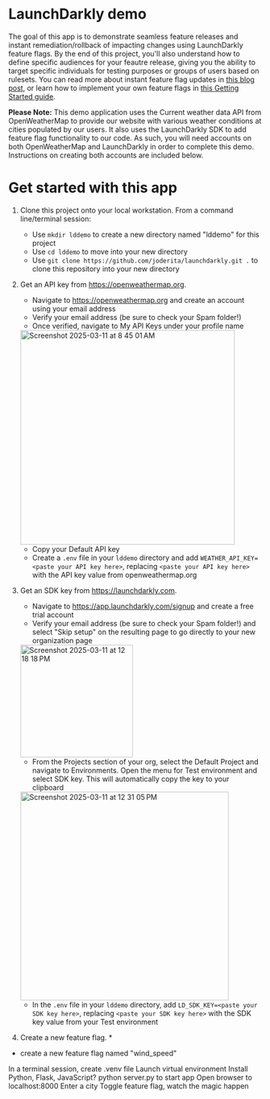 # LaunchDarkly demo
The goal of this app is to demonstrate seamless feature releases and instant remediation/rollback of impacting changes using LaunchDarkly feature flags. By the end of this project, you'll also understand how to define specific audiences for your feautre release, giving you the ability to target specific individuals for testing purposes or groups of users based on rulesets. You can read more about instant feature flag updates in [this blog post](https://launchdarkly.com/blog/how-near-instant-feature-flag-updates-ensure-your-app/), or learn how to implement your own feature flags in [this Getting Started guide](https://app.launchdarkly.com/projects/default/get-started?env=test&selected-env=test).

**Please Note:** This demo application uses the Current weather data API from OpenWeatherMap to provide our website with various weather conditions at cities populated by our users. It also uses the LaunchDarkly SDK to add feature flag functionality to our code. As such, you will need accounts on both OpenWeatherMap and LaunchDarkly in order to complete this demo. Instructions on creating both accounts are included below. 

# Get started with this app
1. Clone this project onto your local workstation. From a command line/terminal session:
   * Use `mkdir lddemo` to create a new directory named "lddemo" for this project
   * Use `cd lddemo` to move into your new directory
   * Use `git clone https://github.com/joderita/launchdarkly.git .` to clone this repository into your new directory
2. Get an API key from https://openweathermap.org.
   * Navigate to https://openweathermap.org and create an account using your email address
   * Verify your email address (be sure to check your Spam folder!)
   * Once verified, navigate to My API Keys under your profile name
    <img width="425" alt="Screenshot 2025-03-11 at 8 45 01 AM" src="https://github.com/user-attachments/assets/b1b95ac9-aa5e-4dba-bfee-a15d9150b702" />

   * Copy your Default API key
   * Create a `.env` file in your `lddemo` directory and add `WEATHER_API_KEY=<paste your API key here>`, replacing `<paste your API key here>` with the API key value from openweathermap.org
3. Get an SDK key from https://launchdarkly.com.
   * Navigate to https://app.launchdarkly.com/signup and create a free trial account
   * Verify your email address (be sure to check your Spam folder!) and select "Skip setup" on the resulting page to go directly to your new organization page
   <img width="223" alt="Screenshot 2025-03-11 at 12 18 18 PM" src="https://github.com/user-attachments/assets/167ebbd8-37b0-4f45-a87a-da18008303bd" />

   * From the Projects section of your org, select the Default Project and navigate to Environments. Open the menu for Test environment and select SDK key. This will automatically copy the key to your clipboard
   <img width="413" alt="Screenshot 2025-03-11 at 12 31 05 PM" src="https://github.com/user-attachments/assets/c99dbee1-b765-43ee-a771-a0604d5b7a6f" />

   * In the `.env` file in your `lddemo` directory, add `LD_SDK_KEY=<paste your SDK key here>`, replacing `<paste your SDK key here>` with the SDK key value from your Test environment
4. Create a new feature flag.
   * 


* create a new feature flag named "wind_speed"

In a terminal session, create .venv file
Launch virtual environment
Install Python, Flask, JavaScript?
python server.py to start app
Open browser to localhost:8000
Enter a city
Toggle feature flag, watch the magic happen

